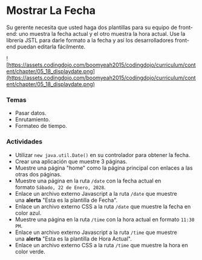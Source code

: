 # **Mostrar La Fecha**

Su gerente necesita que usted haga dos plantillas para su equipo de front-end: uno muestra la fecha actual y el otro muestra la hora actual. Use la librería JSTL para darle formato a la fecha y así los desarrolladores front-end puedan editarla fácilmente.

![https://assets.codingdojo.com/boomyeah2015/codingdojo/curriculum/content/chapter/05_18_displaydate.png](https://assets.codingdojo.com/boomyeah2015/codingdojo/curriculum/content/chapter/05_18_displaydate.png)

### **Temas**

- Pasar datos.
- Enrutamiento.
- Formateo de tiempo.

### **Actividades**

- Utilizar `new java.util.Date()` en su controlador para obtener la fecha.
- Crear una aplicación que muestre 3 páginas.
- Muestre una página "home" como la página principal con enlaces a las otras dos páginas.
- Muestre una página en la ruta `/date` con la fecha actual en formato `Sábado, 22 de Enero, 2028`.
- Enlace un archivo externo Javascript a la ruta `/date` que muestre una **alerta** "Esta es la plantilla de Fecha".
- Enlace un archivo externo CSS a la ruta `/date` que muestre la fecha en color azul.
- Muestre una página en la ruta `/time` con la hora actual en formato `11:30 PM`.
- Enlace un archivo externo Javascript a la ruta `/time` que muestre una **alerta** "Esta es la plantilla de Hora Actual".
- Enlace un archivo externo CSS a la ruta `/time` que muestre la hora en color verde.